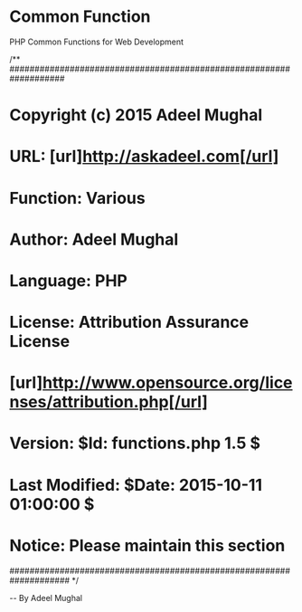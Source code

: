 # Common Function
PHP Common Functions for Web Development

/**
###################################################################
# Copyright (c) 2015 Adeel Mughal
# URL:              [url]http://askadeel.com[/url]
# Function:         Various
# Author:           Adeel Mughal
# Language:         PHP
# License:          Attribution Assurance License
# [url]http://www.opensource.org/licenses/attribution.php[/url]
# Version:          $Id: functions.php 1.5 $
# Last Modified:    $Date: 2015-10-11 01:00:00 $
# Notice:           Please maintain this section
####################################################################
*/


--
By Adeel Mughal
